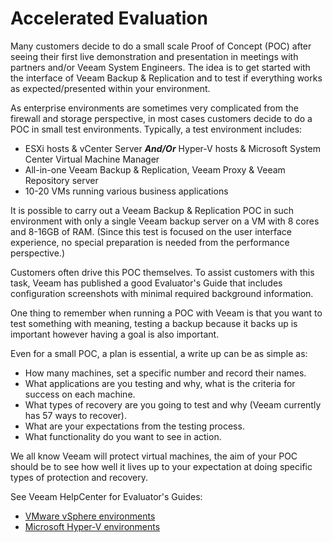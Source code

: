 # Accelerated Evaluation

Many customers decide to do a small scale Proof of Concept (POC) after seeing their first live demonstration and presentation in meetings with partners and/or Veeam System Engineers. The idea is to get started with the interface of Veeam Backup & Replication and to test if everything works as expected/presented within your environment.

As enterprise environments are sometimes very complicated from the firewall and storage perspective, in most cases customers decide to do a POC in small test environments. Typically, a test environment includes:

* ESXi hosts & vCenter Server **_And/Or_** Hyper-V hosts & Microsoft System Center Virtual Machine Manager
* All-in-one Veeam Backup & Replication, Veeam Proxy & Veeam Repository server
* 10-20 VMs running various business applications

It is possible to carry out a Veeam Backup & Replication POC in such environment with only a single Veeam backup server on a VM with 8 cores and 8-16GB of RAM. (Since this test is focused on the user interface experience, no special preparation is needed from the performance perspective.)

Customers often drive this POC themselves. To assist customers with this task, Veeam has published a good Evaluator's Guide that includes configuration screenshots with minimal required background information.

One thing to remember when running a POC with Veeam is that you want to test something with meaning, testing a backup because it backs up is important however having a goal is also important.

Even for a small POC, a plan is essential, a write up can be as simple as:

* How many machines, set a specific number and record their names.
* What applications are you testing and why, what is the criteria for success on each machine.
* What types of recovery are you going to test and why (Veeam currently has 57 ways to recover).
* What are your expectations from the testing process.
* What functionality do you want to see in action.

We all know Veeam will protect virtual machines, the aim of your POC should be to see how well it lives up to your expectation at doing specific types of protection and recovery.

See Veeam HelpCenter for Evaluator's Guides:
* [VMware vSphere environments](https://helpcenter.veeam.com/evaluation/backup/vsphere/en/index.html)
* [Microsoft Hyper-V environments](https://helpcenter.veeam.com/evaluation/backup/hyperv/en/index.html)

